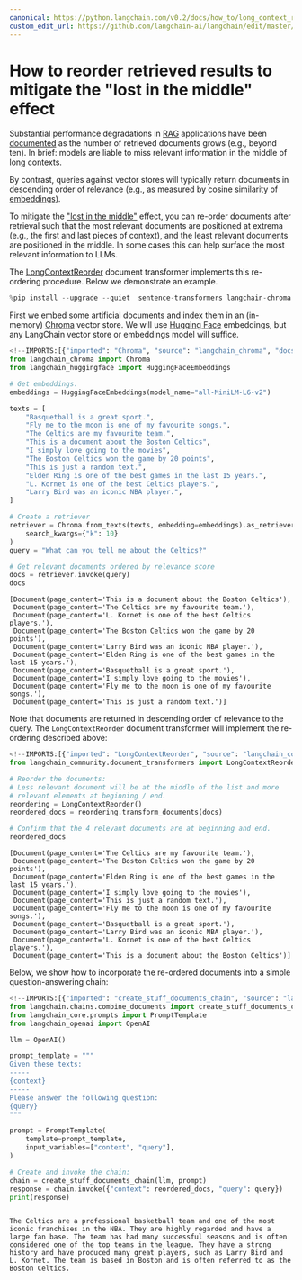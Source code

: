 ```yaml
---
canonical: https://python.langchain.com/v0.2/docs/how_to/long_context_reorder/
custom_edit_url: https://github.com/langchain-ai/langchain/edit/master/docs/docs/how_to/long_context_reorder.ipynb
---
```


# How to reorder retrieved results to mitigate the "lost in the middle" effect

Substantial performance degradations in [RAG](/docs/tutorials/rag) applications have been [documented](https://arxiv.org/abs/2307.03172) as the number of retrieved documents grows (e.g., beyond ten). In brief: models are liable to miss relevant information in the middle of long contexts.

By contrast, queries against vector stores will typically return documents in descending order of relevance (e.g., as measured by cosine similarity of [embeddings](/docs/concepts/#embedding-models)).

To mitigate the ["lost in the middle"](https://arxiv.org/abs/2307.03172) effect, you can re-order documents after retrieval such that the most relevant documents are positioned at extrema (e.g., the first and last pieces of context), and the least relevant documents are positioned in the middle. In some cases this can help surface the most relevant information to LLMs.

The [LongContextReorder](https://api.python.langchain.com/en/latest/document_transformers/langchain_community.document_transformers.long_context_reorder.LongContextReorder.html) document transformer implements this re-ordering procedure. Below we demonstrate an example.

```python
%pip install --upgrade --quiet  sentence-transformers langchain-chroma langchain langchain-openai langchain-huggingface > /dev/null
```

First we embed some artificial documents and index them in an (in-memory) [Chroma](/docs/integrations/providers/chroma/) vector store. We will use [Hugging Face](/docs/integrations/text_embedding/huggingfacehub/) embeddings, but any LangChain vector store or embeddings model will suffice.

```python
<!--IMPORTS:[{"imported": "Chroma", "source": "langchain_chroma", "docs": "https://api.python.langchain.com/en/latest/vectorstores/langchain_chroma.vectorstores.Chroma.html", "title": "How to reorder retrieved results to mitigate the \"lost in the middle\" effect"}, {"imported": "HuggingFaceEmbeddings", "source": "langchain_huggingface", "docs": "https://api.python.langchain.com/en/latest/embeddings/langchain_huggingface.embeddings.huggingface.HuggingFaceEmbeddings.html", "title": "How to reorder retrieved results to mitigate the \"lost in the middle\" effect"}]-->
from langchain_chroma import Chroma
from langchain_huggingface import HuggingFaceEmbeddings

# Get embeddings.
embeddings = HuggingFaceEmbeddings(model_name="all-MiniLM-L6-v2")

texts = [
    "Basquetball is a great sport.",
    "Fly me to the moon is one of my favourite songs.",
    "The Celtics are my favourite team.",
    "This is a document about the Boston Celtics",
    "I simply love going to the movies",
    "The Boston Celtics won the game by 20 points",
    "This is just a random text.",
    "Elden Ring is one of the best games in the last 15 years.",
    "L. Kornet is one of the best Celtics players.",
    "Larry Bird was an iconic NBA player.",
]

# Create a retriever
retriever = Chroma.from_texts(texts, embedding=embeddings).as_retriever(
    search_kwargs={"k": 10}
)
query = "What can you tell me about the Celtics?"

# Get relevant documents ordered by relevance score
docs = retriever.invoke(query)
docs
```

```output
[Document(page_content='This is a document about the Boston Celtics'),
 Document(page_content='The Celtics are my favourite team.'),
 Document(page_content='L. Kornet is one of the best Celtics players.'),
 Document(page_content='The Boston Celtics won the game by 20 points'),
 Document(page_content='Larry Bird was an iconic NBA player.'),
 Document(page_content='Elden Ring is one of the best games in the last 15 years.'),
 Document(page_content='Basquetball is a great sport.'),
 Document(page_content='I simply love going to the movies'),
 Document(page_content='Fly me to the moon is one of my favourite songs.'),
 Document(page_content='This is just a random text.')]
```

Note that documents are returned in descending order of relevance to the query. The `LongContextReorder` document transformer will implement the re-ordering described above:

```python
<!--IMPORTS:[{"imported": "LongContextReorder", "source": "langchain_community.document_transformers", "docs": "https://api.python.langchain.com/en/latest/document_transformers/langchain_community.document_transformers.long_context_reorder.LongContextReorder.html", "title": "How to reorder retrieved results to mitigate the \"lost in the middle\" effect"}]-->
from langchain_community.document_transformers import LongContextReorder

# Reorder the documents:
# Less relevant document will be at the middle of the list and more
# relevant elements at beginning / end.
reordering = LongContextReorder()
reordered_docs = reordering.transform_documents(docs)

# Confirm that the 4 relevant documents are at beginning and end.
reordered_docs
```

```output
[Document(page_content='The Celtics are my favourite team.'),
 Document(page_content='The Boston Celtics won the game by 20 points'),
 Document(page_content='Elden Ring is one of the best games in the last 15 years.'),
 Document(page_content='I simply love going to the movies'),
 Document(page_content='This is just a random text.'),
 Document(page_content='Fly me to the moon is one of my favourite songs.'),
 Document(page_content='Basquetball is a great sport.'),
 Document(page_content='Larry Bird was an iconic NBA player.'),
 Document(page_content='L. Kornet is one of the best Celtics players.'),
 Document(page_content='This is a document about the Boston Celtics')]
```

Below, we show how to incorporate the re-ordered documents into a simple question-answering chain:

```python
<!--IMPORTS:[{"imported": "create_stuff_documents_chain", "source": "langchain.chains.combine_documents", "docs": "https://api.python.langchain.com/en/latest/chains/langchain.chains.combine_documents.stuff.create_stuff_documents_chain.html", "title": "How to reorder retrieved results to mitigate the \"lost in the middle\" effect"}, {"imported": "PromptTemplate", "source": "langchain_core.prompts", "docs": "https://api.python.langchain.com/en/latest/prompts/langchain_core.prompts.prompt.PromptTemplate.html", "title": "How to reorder retrieved results to mitigate the \"lost in the middle\" effect"}, {"imported": "OpenAI", "source": "langchain_openai", "docs": "https://api.python.langchain.com/en/latest/llms/langchain_openai.llms.base.OpenAI.html", "title": "How to reorder retrieved results to mitigate the \"lost in the middle\" effect"}]-->
from langchain.chains.combine_documents import create_stuff_documents_chain
from langchain_core.prompts import PromptTemplate
from langchain_openai import OpenAI

llm = OpenAI()

prompt_template = """
Given these texts:
-----
{context}
-----
Please answer the following question:
{query}
"""

prompt = PromptTemplate(
    template=prompt_template,
    input_variables=["context", "query"],
)

# Create and invoke the chain:
chain = create_stuff_documents_chain(llm, prompt)
response = chain.invoke({"context": reordered_docs, "query": query})
print(response)
```
```output

The Celtics are a professional basketball team and one of the most iconic franchises in the NBA. They are highly regarded and have a large fan base. The team has had many successful seasons and is often considered one of the top teams in the league. They have a strong history and have produced many great players, such as Larry Bird and L. Kornet. The team is based in Boston and is often referred to as the Boston Celtics.
```
